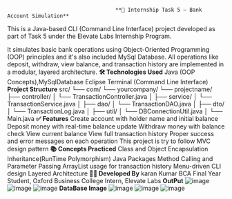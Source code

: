                                       **💼 Internship Task 5 — Bank Account Simulation**
This is a Java-based CLI (Command Line Interface) project developed as part of Task 5 under the Elevate Labs Internship Program.

It simulates basic bank operations using Object-Oriented Programming (OOP) principles and it's also included MySql Database.
All operations like deposit, withdraw, view balance, and transaction history are implemented in a modular, layered architecture.
**🛠 Technologies Used**
Java (OOP Concepts),MySqlDatabase
Eclipse
Terminal (Command Line Interface)
**Project Structure**
src/
└── com/
    └── yourcompany/
        └── projectname/
            ├── controller/
            │   └── TransactionController.java
            │
            ├── service/
            │   └── TransactionService.java
            │
            ├── dao/
            │   └── TransactionDAO.java
            │
            ├── dto/
            │   └── TransactionLog.java
            │
            ├── util/
            │   └── DBConnectionUtil.java
            │
            └── Main.java
**✅ Features**
Create account with holder name and initial balance
Deposit money with real-time balance update
Withdraw money with balance check
View current balance
View full transaction history
Proper success and error messages on each operation
This project is try to follow MVC design pattern
**📚 Concepts Practiced**
Class and Object
Encapsulation
Inheritance(RunTime Polymorphism)
Java Packages
Method Calling and Parameter Passing
ArrayList usage for transaction history
Menu-driven CLI design
Layered Architecture
**👨‍💻 Developed By**
karan Kumar
BCA Final Year Student, Oxford Business College
Intern, Elevate Labs
**OutPut**
![image](https://github.com/user-attachments/assets/aa6ce2b0-096d-4312-a048-26f63e6610ad)
![image](https://github.com/user-attachments/assets/c8970d36-e5b1-42bc-bb77-24a5fc164268)
![image](https://github.com/user-attachments/assets/dce5dee4-92ef-473d-8092-bc348d858e5e)
**DataBase Image**
![image](https://github.com/user-attachments/assets/9a885e93-83a0-4c5b-a86a-464d7a9a51e5)
![image](https://github.com/user-attachments/assets/0c33563c-ece8-4dd9-a336-1081b624fd33)
![image](https://github.com/user-attachments/assets/c365df3b-0d41-4f34-9f8e-0291bd1d0a3a)





